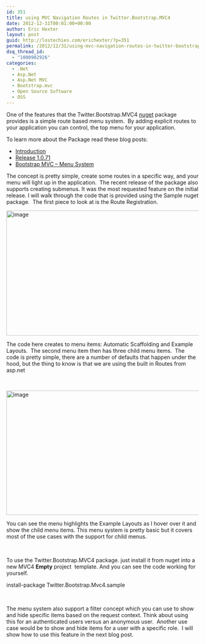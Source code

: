```yaml
---
id: 351
title: using MVC Navigation Routes in Twitter.Bootstrap.MVC4
date: 2012-12-31T00:01:00+00:00
author: Eric Hexter
layout: post
guid: http://lostechies.com/erichexter/?p=351
permalink: /2012/12/31/using-mvc-navigation-routes-in-twitter-bootstrap-mvc4/
dsq_thread_id:
  - "1000902926"
categories:
  - .Net
  - Asp.Net
  - Asp.Net MVC
  - Bootstrap.mvc
  - Open Source Software
  - OSS
---
```

One of the features that the Twitter.Bootstrap.MVC4 <a href="http://nuget.org" target="_blank">nuget</a> package provides is a simple route based menu system.  By adding explicit routes to your application you can control, the top menu for your application.

To learn more about the Package read these blog posts:

  * <a href="http://lostechies.com/erichexter/2012/11/20/twitter-bootstrap-mvc4-the-template-nuget-package-for-asp-net-mvc4-projects/" target="_blank">Introduction</a>
  * <a href="http://lostechies.com/erichexter/2012/12/24/twitter-bootstrap-mvc4-new-release-1-0-71/" target="_blank">Release 1.0.71</a>
  * [Bootstrap MVC &#8211; Menu System](http://lostechies.com/erichexter/2012/12/31/using-mvc-navigation-routes-in-twitter-bootstrap-mvc4/)

The concept is pretty simple, create some routes in a specific way, and your menu will light up in the application.  The recent release of the package also supports creating submenus. It was the most requested feature on the initial release. I will walk through the code that is provided using the Sample nuget package.  The first piece to look at is the Route Registration.

[<img style="background-image: none; padding-left: 0px; padding-right: 0px; display: inline; padding-top: 0px; border: 0px;" title="image" src="http://lostechies.com/erichexter/files/2012/12/image_thumb.png" alt="image" width="863" height="328" border="0" />](http://lostechies.com/erichexter/files/2012/12/image.png)

The code here creates to menu items: Automatic Scaffolding and Example Layouts.  The second menu item then has three child menu items.  The code is pretty simple, there are a number of defaults that happen under the hood, but the thing to know is that we are using the built in Routes from asp.net

&nbsp;

[<img style="background-image: none; padding-left: 0px; padding-right: 0px; display: inline; padding-top: 0px; border: 0px;" title="image" src="http://lostechies.com/erichexter/files/2012/12/image_thumb1.png" alt="image" width="864" height="326" border="0" />](http://lostechies.com/erichexter/files/2012/12/image1.png)

You can see the menu highlights the Example Layouts as I hover over it and show the child menu items. This menu system is pretty basic but it covers most of the use cases with the support for child menus.

&nbsp;

To use the Twitter.Bootstrap.MVC4 package. just install it from nuget into a new MVC4 **Empty** project  template. And you can see the code working for yourself.

install-package Twitter.Bootstrap.Mvc4.sample

&nbsp;

The menu system also support a filter concept which you can use to show and hide specific items based on the request context. Think about using this for an authenticated users versus an anonymous user.  Another use case would be to show and hide items for a user with a specific role.  I will show how to use this feature in the next blog post.
